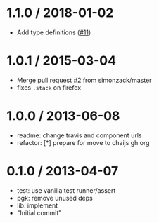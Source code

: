 1.1.0 / 2018-01-02
==================

* Add type definitions ([#11](https://github.com/chaijs/assertion-error/pull/11))

1.0.1 / 2015-03-04
==================

* Merge pull request #2 from simonzack/master
* fixes `.stack` on firefox

1.0.0 / 2013-06-08
==================

* readme: change travis and component urls
* refactor: [*] prepare for move to chaijs gh org

0.1.0 / 2013-04-07
==================

* test: use vanilla test runner/assert
* pgk: remove unused deps
* lib: implement
* "Initial commit"
